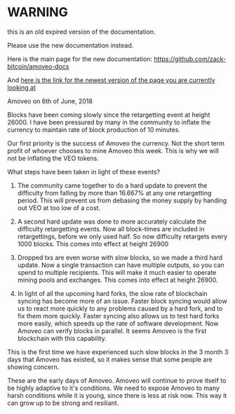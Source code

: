 WARNING
========

this is an old expired version of the documentation.

Please use the new documentation instead. 

Here is the main page for the new documentation: https://github.com/zack-bitcoin/amoveo-docs 

And [here is the link for the newest version of the page you are currently looking at](https://github.com/zack-bitcoin/amoveo-docs/blob/master//progress_reports/June_2018_summary.md)

Amoveo on 6th of June, 2018


Blocks have been coming slowly since the retargetting event at height 26000.
I have been pressured by many in the community to inflate the currency to maintain rate of block production of 10 minutes.

Our first priority is the success of Amoveo the currency. Not the short term profit of whoever chooses to mine Amoveo this week. This is why we will not be inflating the VEO tokens.

What steps have been taken in light of these events?

1) The community came together to do a hard update to prevent the difficulty from falling by more than 16.667% at any one retargetting period. This will prevent us from debasing the money supply by handing out VEO at too low of a cost.

2) A second hard update was done to more accurately calculate the difficulty retargetting events. Now all block-times are included in retargettings, before we only used half. So now difficulty retargets every 1000 blocks. This comes into effect at height 26900

3) Dropped txs are even worse with slow blocks, so we made a third hard update. Now a single transaction can have multiple outputs, so you can spend to multiple recipients. This will make it much easier to operate mining pools and exchanges. This comes into effect at height 26900.

4) In light of all the upcoming hard forks, the slow rate of blockchain syncing has become more of an issue.
Faster block syncing would allow us to react more quickly to any problems caused by a hard fork, and to fix them more quickly.
Faster syncing also allows us to test hard forks more easily, which speeds up the rate of software development.
Now Amoveo can verify blocks in parallel. It seems Amoveo is the first blockchain with this capability.


This is the first time we have experienced such slow blocks in the 3 month 3 days that Amoveo has existed, so it makes sense that some people are showing concern.

These are the early days of Amoveo. Amoveo will continue to prove itself to be highly adaptive to it's conditions. We need to expose Amoveo to many harsh conditions while it is young, since there is less at risk now. This way it can grow up to be strong and resiliant.
